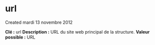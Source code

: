 url
===
Created mardi 13 novembre 2012

**Clé :** url
**Description :**  URL du site web principal de la structure.
**Valeur possible :** URL
